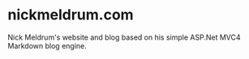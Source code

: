 nickmeldrum.com
===============

Nick Meldrum's website and blog based on his simple ASP.Net MVC4 Markdown blog engine.
